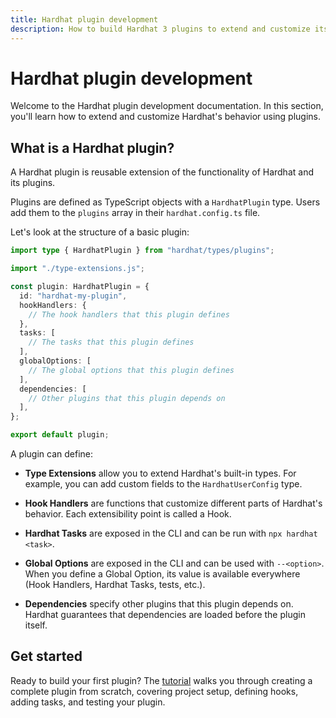 ```yaml
---
title: Hardhat plugin development
description: How to build Hardhat 3 plugins to extend and customize its
---
```


# Hardhat plugin development

Welcome to the Hardhat plugin development documentation. In this section, you'll learn how to extend and customize Hardhat's behavior using plugins.

## What is a Hardhat plugin?

A Hardhat plugin is reusable extension of the functionality of Hardhat and its plugins.

Plugins are defined as TypeScript objects with a `HardhatPlugin` type. Users add them to the `plugins` array in their `hardhat.config.ts` file.

Let's look at the structure of a basic plugin:

```ts
import type { HardhatPlugin } from "hardhat/types/plugins";

import "./type-extensions.js";

const plugin: HardhatPlugin = {
  id: "hardhat-my-plugin",
  hookHandlers: {
    // The hook handlers that this plugin defines
  },
  tasks: [
    // The tasks that this plugin defines
  ],
  globalOptions: [
    // The global options that this plugin defines
  ],
  dependencies: [
    // Other plugins that this plugin depends on
  ],
};

export default plugin;
```

A plugin can define:

- **Type Extensions** allow you to extend Hardhat's built-in types. For example, you can add custom fields to the `HardhatUserConfig` type.

- **Hook Handlers** are functions that customize different parts of Hardhat's behavior. Each extensibility point is called a Hook.

- **Hardhat Tasks** are exposed in the CLI and can be run with `npx hardhat <task>`.

- **Global Options** are exposed in the CLI and can be used with `--<option>`. When you define a Global Option, its value is available everywhere (Hook Handlers, Hardhat Tasks, tests, etc.).

- **Dependencies** specify other plugins that this plugin depends on. Hardhat guarantees that dependencies are loaded before the plugin itself.

## Get started

Ready to build your first plugin? The [tutorial](./tutorial/setup.md) walks you through creating a complete plugin from scratch, covering project setup, defining hooks, adding tasks, and testing your plugin.
